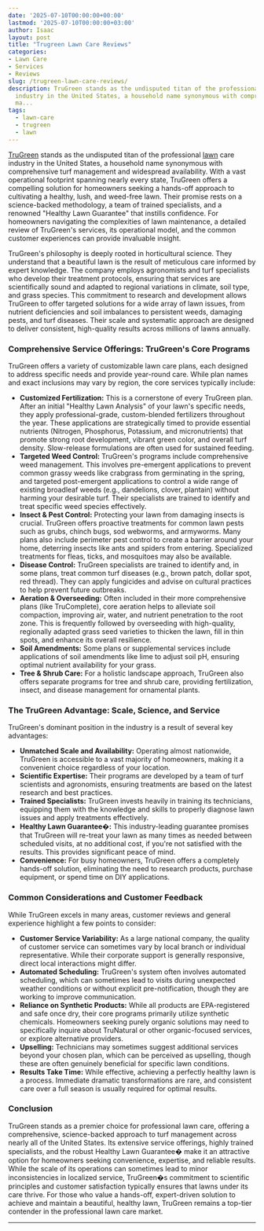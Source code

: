 ```yaml
---
date: '2025-07-10T00:00:00+00:00'
lastmod: '2025-07-10T00:00:00+03:00'
author: Isaac
layout: post
title: "Trugreen Lawn Care Reviews"
categories:
- Lawn Care
- Services
- Reviews
slug: /trugreen-lawn-care-reviews/
description: TruGreen stands as the undisputed titan of the professional lawn care
  industry in the United States, a household name synonymous with comprehensive turf
  ma...
tags: 
  - lawn-care
  - trugreen
  - lawn
---
```

[TruGreen](/posts/trugreen-vs-lawn-doctor/) stands as the undisputed titan of the professional [lawn](/posts/10-essential-lawn-and-garden-tools-for-fall/) care industry in the United States, a household name synonymous with comprehensive turf management and widespread availability. With a vast operational footprint spanning nearly every state, TruGreen offers a compelling solution for homeowners seeking a hands-off approach to cultivating a healthy, lush, and weed-free lawn. Their promise rests on a science-backed methodology, a team of trained specialists, and a renowned "Healthy Lawn Guarantee" that instills confidence. For homeowners navigating the complexities of lawn maintenance, a detailed review of TruGreen's services, its operational model, and the common customer experiences can provide invaluable insight.

TruGreen's philosophy is deeply rooted in horticultural science. They understand that a beautiful lawn is the result of meticulous care informed by expert knowledge. The company employs agronomists and turf specialists who develop their treatment protocols, ensuring that services are scientifically sound and adapted to regional variations in climate, soil type, and grass species. This commitment to research and development allows TruGreen to offer targeted solutions for a wide array of lawn issues, from nutrient deficiencies and soil imbalances to persistent weeds, damaging pests, and turf diseases. Their scale and systematic approach are designed to deliver consistent, high-quality results across millions of lawns annually.

### Comprehensive Service Offerings: TruGreen's Core Programs

TruGreen offers a variety of customizable lawn care plans, each designed to address specific needs and provide year-round care. While plan names and exact inclusions may vary by region, the core services typically include:

* **Customized Fertilization:** This is a cornerstone of every TruGreen plan. After an initial "Healthy Lawn Analysis" of your lawn's specific needs, they apply professional-grade, custom-blended fertilizers throughout the year. These applications are strategically timed to provide essential nutrients (Nitrogen, Phosphorus, Potassium, and micronutrients) that promote strong root development, vibrant green color, and overall turf density. Slow-release formulations are often used for sustained feeding.
* **Targeted Weed Control:** TruGreen's programs include comprehensive weed management. This involves pre-emergent applications to prevent common grassy weeds like crabgrass from germinating in the spring, and targeted post-emergent applications to control a wide range of existing broadleaf weeds (e.g., dandelions, clover, plantain) without harming your desirable turf. Their specialists are trained to identify and treat specific weed species effectively.
* **Insect & Pest Control:** Protecting your lawn from damaging insects is crucial. TruGreen offers proactive treatments for common lawn pests such as grubs, chinch bugs, sod webworms, and armyworms. Many plans also include perimeter pest control to create a barrier around your home, deterring insects like ants and spiders from entering. Specialized treatments for fleas, ticks, and mosquitoes may also be available.
* **Disease Control:** TruGreen specialists are trained to identify and, in some plans, treat common turf diseases (e.g., brown patch, dollar spot, red thread). They can apply fungicides and advise on cultural practices to help prevent future outbreaks.
* **Aeration & Overseeding:** Often included in their more comprehensive plans (like TruComplete), core aeration helps to alleviate soil compaction, improving air, water, and nutrient penetration to the root zone. This is frequently followed by overseeding with high-quality, regionally adapted grass seed varieties to thicken the lawn, fill in thin spots, and enhance its overall resilience.
* **Soil Amendments:** Some plans or supplemental services include applications of soil amendments like lime to adjust soil pH, ensuring optimal nutrient availability for your grass.
* **Tree & Shrub Care:** For a holistic landscape approach, TruGreen also offers separate programs for tree and shrub care, providing fertilization, insect, and disease management for ornamental plants.

### The TruGreen Advantage: Scale, Science, and Service

TruGreen's dominant position in the industry is a result of several key advantages:

* **Unmatched Scale and Availability:** Operating almost nationwide, TruGreen is accessible to a vast majority of homeowners, making it a convenient choice regardless of your location.
* **Scientific Expertise:** Their programs are developed by a team of turf scientists and agronomists, ensuring treatments are based on the latest research and best practices.
* **Trained Specialists:** TruGreen invests heavily in training its technicians, equipping them with the knowledge and skills to properly diagnose lawn issues and apply treatments effectively.
* **Healthy Lawn Guarantee�:** This industry-leading guarantee promises that TruGreen will re-treat your lawn as many times as needed between scheduled visits, at no additional cost, if you're not satisfied with the results. This provides significant peace of mind.
* **Convenience:** For busy homeowners, TruGreen offers a completely hands-off solution, eliminating the need to research products, purchase equipment, or spend time on DIY applications.

### Common Considerations and Customer Feedback

While TruGreen excels in many areas, customer reviews and general experience highlight a few points to consider:

* **Customer Service Variability:** As a large national company, the quality of customer service can sometimes vary by local branch or individual representative. While their corporate support is generally responsive, direct local interactions might differ.
* **Automated Scheduling:** TruGreen's system often involves automated scheduling, which can sometimes lead to visits during unexpected weather conditions or without explicit pre-notification, though they are working to improve communication.
* **Reliance on Synthetic Products:** While all products are EPA-registered and safe once dry, their core programs primarily utilize synthetic chemicals. Homeowners seeking purely organic solutions may need to specifically inquire about TruNatural or other organic-focused services, or explore alternative providers.
* **Upselling:** Technicians may sometimes suggest additional services beyond your chosen plan, which can be perceived as upselling, though these are often genuinely beneficial for specific lawn conditions.
* **Results Take Time:** While effective, achieving a perfectly healthy lawn is a process. Immediate dramatic transformations are rare, and consistent care over a full season is usually required for optimal results.

### Conclusion

TruGreen stands as a premier choice for professional lawn care, offering a comprehensive, science-backed approach to turf management across nearly all of the United States. Its extensive service offerings, highly trained specialists, and the robust Healthy Lawn Guarantee� make it an attractive option for homeowners seeking convenience, expertise, and reliable results. While the scale of its operations can sometimes lead to minor inconsistencies in localized service, TruGreen�s commitment to scientific principles and customer satisfaction typically ensures that lawns under its care thrive. For those who value a hands-off, expert-driven solution to achieve and maintain a beautiful, healthy lawn, TruGreen remains a top-tier contender in the professional lawn care market.

---

